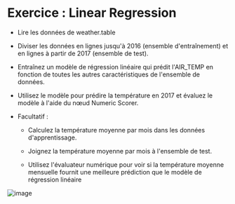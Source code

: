 # Exercice : Linear Regression

- Lire les données de weather.table​

- Diviser les données en lignes jusqu'à 2016 (ensemble d'entraînement) et en lignes à partir de 2017 (ensemble de test).​

- Entraînez un modèle de régression linéaire qui prédit l'AIR_TEMP en fonction de toutes les autres caractéristiques de l'ensemble de données.​

- Utilisez le modèle pour prédire la température en 2017 et évaluez le modèle à l'aide du nœud Numeric Scorer.​

- Facultatif :​

  -  Calculez la température moyenne par mois dans les données d'apprentissage.​

  - Joignez la température moyenne par mois à l'ensemble de test.​

  - Utilisez l'évaluateur numérique pour voir si la température moyenne mensuelle fournit une meilleure prédiction que  le modèle de régression linéaire​

![image](https://user-images.githubusercontent.com/123749462/223743262-cb66b02d-b320-4797-8876-6a82a32d5e3e.png)
